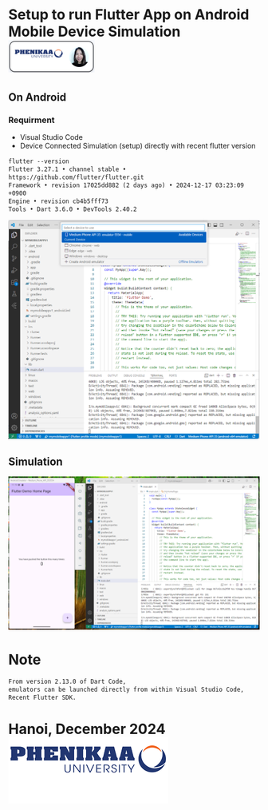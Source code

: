 # Setup to run Flutter App on Android Mobile Device Simulation <img src ="demo/nglthu.png">

## On Android

### Requirment

+ Visual Studio Code
+ Device Connected Simulation (setup) directly with recent flutter version
  
```
flutter --version
Flutter 3.27.1 • channel stable • https://github.com/flutter/flutter.git
Framework • revision 17025dd882 (2 days ago) • 2024-12-17 03:23:09 +0900
Engine • revision cb4b5fff73
Tools • Dart 3.6.0 • DevTools 2.40.2
```
<img src ="demo/deviceConnected.png">

## Simulation

<img src ="demo/android.png">


# Note


```
From version 2.13.0 of Dart Code,
emulators can be launched directly from within Visual Studio Code,
Recent Flutter SDK.
```

# Hanoi, December 2024 <img src ="demo/logo.png">
